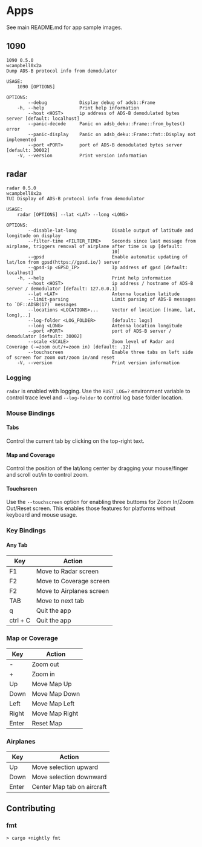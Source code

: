 # Apps

See main README.md for app sample images.

## 1090
```
1090 0.5.0
wcampbell0x2a
Dump ADS-B protocol info from demodulator

USAGE:
    1090 [OPTIONS]

OPTIONS:
        --debug            Display debug of adsb::Frame
    -h, --help             Print help information
        --host <HOST>      ip address of ADS-B demodulated bytes server [default: localhost]
        --panic-decode     Panic on adsb_deku::Frame::from_bytes() error
        --panic-display    Panic on adsb_deku::Frame::fmt::Display not implemented
        --port <PORT>      port of ADS-B demodulated bytes server [default: 30002]
    -V, --version          Print version information
```

## radar
```
radar 0.5.0
wcampbell0x2a
TUI Display of ADS-B protocol info from demodulator

USAGE:
    radar [OPTIONS] --lat <LAT> --long <LONG>

OPTIONS:
        --disable-lat-long             Disable output of latitude and longitude on display
        --filter-time <FILTER_TIME>    Seconds since last message from airplane, triggers removal of airplane after time is up [default:
                                       10]
        --gpsd                         Enable automatic updating of lat/lon from gpsd(https://gpsd.io/) server
        --gpsd-ip <GPSD_IP>            Ip address of gpsd [default: localhost]
    -h, --help                         Print help information
        --host <HOST>                  ip address / hostname of ADS-B server / demodulator [default: 127.0.0.1]
        --lat <LAT>                    Antenna location latitude
        --limit-parsing                Limit parsing of ADS-B messages to `DF::ADSB(17)` messages
        --locations <LOCATIONS>...     Vector of location [(name, lat, long),..]
        --log-folder <LOG_FOLDER>      [default: logs]
        --long <LONG>                  Antenna location longitude
        --port <PORT>                  port of ADS-B server / demodulator [default: 30002]
        --scale <SCALE>                Zoom level of Radar and Coverage (-=zoom out/+=zoom in) [default: .12]
        --touchscreen                  Enable three tabs on left side of screen for zoom out/zoom in/and reset
    -V, --version                      Print version information
```

### Logging
`radar` is enabled with logging. Use the `RUST_LOG=?` environment variable to control trace level and `--log-folder` to control log base folder location.

### Mouse Bindings
#### Tabs
Control the current tab by clicking on the top-right text.

#### Map and Coverage
Control the position of the lat/long center by dragging your mouse/finger and scroll out/in to control zoom.

#### Touchsreen
Use the `--touchscreen` option for enabling three buttoms for Zoom In/Zoom Out/Reset screen.
This enables those features for platforms without keyboard and mouse usage.

### Key Bindings

#### Any Tab
|  Key     |  Action                    |
| -------- | -------------------------- |
| F1       | Move to Radar screen       |
| F2       | Move to Coverage screen    |
| F2       | Move to Airplanes screen   |
| TAB      | Move to next tab           |
| q        | Quit the app               |
| ctrl + C | Quit the app               |


### Map or Coverage
|  Key  |  Action                    |
| ----- | -------------------------- |
| -     | Zoom out                   |
| +     | Zoom in                    |
| Up    | Move Map Up                |
| Down  | Move Map Down              |
| Left  | Move Map Left              |
| Right | Move Map Right             |
| Enter | Reset Map                  |

### Airplanes
|  Key  |  Action                    |
| ----- | -------------------------- |
| Up    | Move selection upward      |
| Down  | Move selection downward    |
| Enter | Center Map tab on aircraft |

## Contributing

### fmt
```text
> cargo +nightly fmt
```
